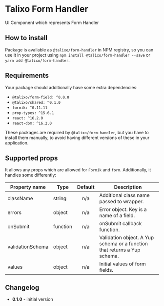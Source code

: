 # Talixo Form Handler

UI Component which represents Form Handler

## How to install

Package is available as `@talixo/form-handler` in NPM registry, so you can use it in your project
using `npm install @talixo/form-handler --save` or `yarn add @talixo/form-handler`.

## Requirements

Your package should additionally have some extra dependencies:

- `@talixo/form-field: ^0.0.0`
- `@talixo/shared: ^0.1.0`
- `formik: ^0.11.11`
- `prop-types: ^15.6.1`
- `react: ^16.2.0`
- `react-dom: ^16.2.0`

These packages are required by `@talixo/form-handler`, but you have to install them manually,
to avoid having different versions of these in your application.

## Supported props

It allows any props which are allowed for `Formik` and `form`. Additionally, it handles some differently:

Property name     | Type      | Default | Description                    
------------------|-----------|:-------:|-------------------------------------------------------------------------
className         | string    | n/a     | Additional class name passed to wrapper.
errors            | object    | n/a     | Error object. Key is a name of a field.
onSubmit          | function  | n/a     | onSubmit callback function.
validationSchema  | object    | n/a     | Validation object. A Yup schema or a function that returns a Yup schema.
values            | object    | n/a     | Initial values of form fields.

## Changelog

- **0.1.0** - initial version
